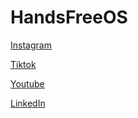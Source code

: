 # HandsFreeOS

[Instagram](https://www.instagram.com/iam._.weijie/)

[Tiktok](https://www.tiktok.com/@iam._.weijie)

[Youtube](https://www.youtube.com/@iam_weijie)

[LinkedIn](https://www.linkedin.com/in/weijiew/)
